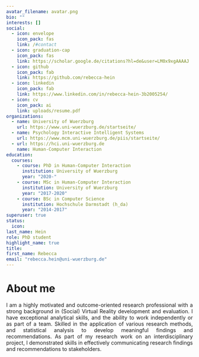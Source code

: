 ```yaml
---
avatar_filename: avatar.png
bio: ""
interests: []
social:
  - icon: envelope
    icon_pack: fas
    link: /#contact
  - icon: graduation-cap
    icon_pack: fas
    link: https://scholar.google.de/citations?hl=de&user=LM0x9xgAAAAJ
  - icon: github
    icon_pack: fab
    link: https://github.com/rebecca-hein
  - icon: linkedin
    icon_pack: fab
    link: https://www.linkedin.com/in/rebecca-hein-3b2005254/
  - icon: cv
    icon_pack: ai
    link: uploads/resume.pdf
organizations:
  - name: University of Wuerzburg
    url: https://www.uni-wuerzburg.de/startseite/
  - name: Psychology Interactive Intelligent Systems
    url: https://www.mcm.uni-wuerzburg.de/piis/startseite/
  - url: https://hci.uni-wuerzburg.de
    name: Human-Computer Interaction
education:
  courses:
    - course: PhD in Human-Computer Interaction
      institution: University of Wuerzburg
      year: "2020-"
    - course: MSc in Human-Computer Interaction
      institution: University of Wuerzburg
      year: "2017-2020"
    - course: BSc in Computer Science
      institution: Hochschule Darmstadt (h_da)
      year: "2014-2017"
superuser: true
status:
  icon: 
last_name: Hein
role: PhD student
highlight_name: true
title:
first_name: Rebecca
email: "rebecca.hein@uni-wuerzburg.de"
---
```


# About me 

<div style="text-align: justify"> 
I am a highly motivated and outcome-oriented research professional with a strong background in (Social) Virtual Reality development and evaluation. I have exceptional analytical skills, and the ability to work independently or as part of a team. Skilled in the application of various research methods, and statistical analysis to develop meaningful findings and recommendations. As part of my research work on an interdisciplinary project, I demonstrated skills in effectively communicating research findings and recommendations to stakeholders. </div>
